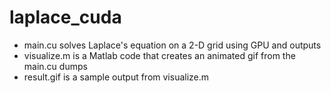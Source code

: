 # laplace_cuda
- main.cu solves Laplace's equation on a 2-D grid using GPU and outputs
- visualize.m is a Matlab code that creates an animated gif from the main.cu dumps
- result.gif is a sample output from visualize.m 

